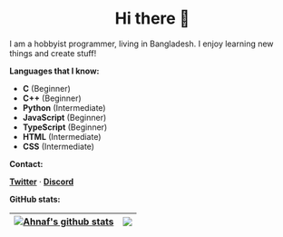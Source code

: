 <h1 align=center>Hi there 👋</h1>

I am a hobbyist programmer, living in Bangladesh. I enjoy learning new things
and create stuff!

**Languages that I know:**

- **C** (Beginner)
- **C++** (Beginner)
- **Python** (Intermediate)
- **JavaScript** (Beginner)
- **TypeScript** (Beginner)
- **HTML** (Intermediate)
- **CSS** (Intermediate)

**Contact:**

[**Twitter**](https://twitter.com/ahnafalnafis) &middot; [**Discord**](https://discordapp.com/users/1091359138321268828)

**GitHub stats:**

| <a href="https://github.com/anuraghazra/github-readme-stats"><img align="center" src="https://github-readme-stats.vercel.app/api?username=ahnafalnafis&show_icons=true&include_all_commits=true&theme=graywhite&hide_border=true" alt="Ahnaf's github stats" /></a> | <a href="https://github.com/anuraghazra/github-readme-stats"><img align="center" src="https://github-readme-stats.vercel.app/api/top-langs/?username=ahnafalnafis&theme=graywhite&hide_border=true" /></a> |
| ------------------------------------------------------------------------------------------------------------------------------------------------------------------------------------------------------------------------------------------------------------------- | ---------------------------------------------------------------------------------------------------------------------------------------------------------------------------------------------------------- |
